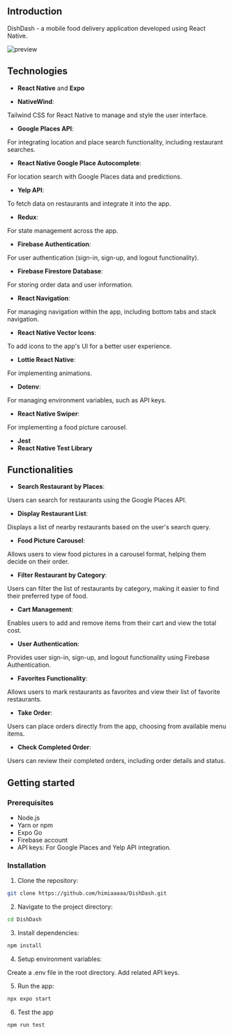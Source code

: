 ## Introduction

DishDash - a mobile food delivery application developed using React Native. 

![preview](./assets/images/preview.png)

## Technologies

- **React Native** and **Expo**

- **NativeWind**: 

Tailwind CSS for React Native to manage and style the user interface.

- **Google Places API**: 

For integrating location and place search functionality, including restaurant searches.

- **React Native Google Place Autocomplete**:

For location search with Google Places data and predictions.

- **Yelp API**: 

To fetch data on restaurants and integrate it into the app.

- **Redux**: 

For state management across the app.

- **Firebase Authentication**: 

For user authentication (sign-in, sign-up, and logout functionality).

- **Firebase Firestore Database**: 

For storing order data and user information.

- **React Navigation**: 

For managing navigation within the app, including bottom tabs and stack navigation.

- **React Native Vector Icons**: 

To add icons to the app's UI for a better user experience.

- **Lottie React Native**: 

For implementing animations.

- **Dotenv**: 

For managing environment variables, such as API keys.
 
- **React Native Swiper**: 

For implementing a food picture carousel.

- **Jest**
- **React Native Test Library**

## Functionalities

- **Search Restaurant by Places**: 

Users can search for restaurants using the Google Places API.
- **Display Restaurant List**: 

Displays a list of nearby restaurants based on the user's search query.
- **Food Picture Carousel**: 

Allows users to view food pictures in a carousel format, helping them decide on their order.
- **Filter Restaurant by Category**: 

Users can filter the list of restaurants by category, making it easier to find their preferred type of food.
- **Cart Management**: 

Enables users to add and remove items from their cart and view the total cost.
- **User Authentication**: 

Provides user sign-in, sign-up, and logout functionality using Firebase Authentication.
- **Favorites Functionality**: 

Allows users to mark restaurants as favorites and view their list of favorite restaurants.
- **Take Order**: 

Users can place orders directly from the app, choosing from available menu items.
- **Check Completed Order**: 

Users can review their completed orders, including order details and status.

## Getting started

### Prerequisites

- Node.js
- Yarn or npm
- Expo Go 
- Firebase account
- API keys: For Google Places and Yelp API integration.

### Installation

1. Clone the repository:

```bash
git clone https://github.com/himiaaaaa/DishDash.git
```

2. Navigate to the project directory:

```bash
cd DishDash
```

3. Install dependencies:

```bash
npm install
```

4. Setup environment variables:

Create a .env file in the root directory. Add related API keys.

5. Run the app:

```bash
npx expo start
```

6. Test the app

```bash
npm run test
```
